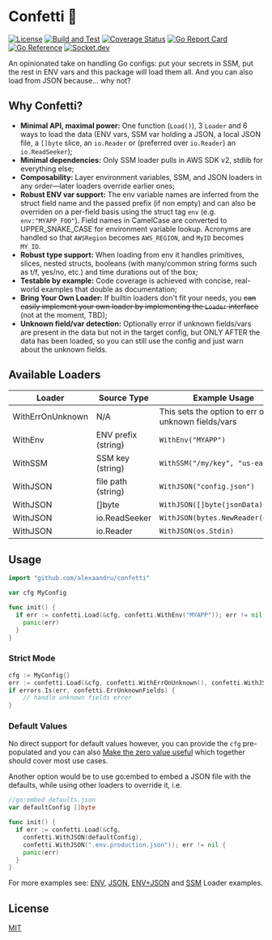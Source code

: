 # Confetti 🎊

[![License](https://img.shields.io/badge/License-MIT-blue.svg)](https://opensource.org/licenses/MIT)
[![Build and Test](https://github.com/alexaandru/confetti/actions/workflows/ci.yml/badge.svg)](https://github.com/alexaandru/confetti/actions/workflows/ci.yml)
[![Coverage Status](https://coveralls.io/repos/github/alexaandru/confetti/badge.svg)](https://coveralls.io/github/alexaandru/confetti)
[![Go Report Card](https://goreportcard.com/badge/github.com/alexaandru/confetti)](https://goreportcard.com/report/github.com/alexaandru/confetti)
[![Go Reference](https://pkg.go.dev/badge/github.com/alexaandru/confetti.svg)](https://pkg.go.dev/github.com/alexaandru/confetti)
[![Socket.dev](https://socket.dev/api/badge/go/package/github.com/alexaandru/confetti)](https://socket.dev/go/package/github.com/alexaandru/confetti)

An opinionated take on handling Go configs: put your secrets in SSM, put the rest in ENV vars
and this package will load them all. And you can also load from JSON because... why not?

## Why Confetti?

- **Minimal API, maximal power:** One function (`Load()`), 3 `Loader` and 6 ways to load the data
  (ENV vars, SSM var holding a JSON, a local JSON file, a `[]byte` slice, an `io.Reader` or
  (preferred over `io.Reader`) an `io.ReadSeeker`);
- **Minimal dependencies:** Only SSM loader pulls in AWS SDK v2, stdlib for everything else;
- **Composability:** Layer environment variables, SSM, and JSON loaders in any order—later
  loaders override earlier ones;
- **Robust ENV var support:** The env variable names are inferred from the struct field name
  and the passed prefix (if non empty) and can also be overriden on a per-field basis using the
  struct tag `env` (e.g. `env:"MYAPP_FOO"`).
  Field names in CamelCase are converted to UPPER_SNAKE_CASE for environment variable lookup. Acronyms are handled so that `AWSRegion` becomes `AWS_REGION`, and `MyID` becomes `MY_ID`.
- **Robust type support:** When loading from env it handles primitives, slices, nested structs,
  booleans (with many/common string forms such as t/f, yes/no, etc.) and time durations out of the box;
- **Testable by example:** Code coverage is achieved with concise, real-world examples that
  double as documentation;
- **Bring Your Own Loader:** If builtin loaders don't fit your needs, you ~~can easily implement
  your own loader by implementing the `Loader` interface~~ (not at the moment, TBD);
- **Unknown field/var detection:** Optionally error if unknown fields/vars are present in the data
  but not in the target config, but ONLY AFTER the data has been loaded, so you can
  still use the config and just warn about the unknown fields.

## Available Loaders

| Loader           | Source Type         | Example Usage                                      |
| ---------------- | ------------------- | -------------------------------------------------- |
| WithErrOnUnknown | N/A                 | This sets the option to err on unknown fields/vars |
| WithEnv          | ENV prefix (string) | `WithEnv("MYAPP")`                                 |
| WithSSM          | SSM key (string)    | `WithSSM("/my/key", "us-east-1")`                  |
| WithJSON         | file path (string)  | `WithJSON("config.json")`                          |
| WithJSON         | []byte              | `WithJSON([]byte(jsonData))`                       |
| WithJSON         | io.ReadSeeker       | `WithJSON(bytes.NewReader(data))`                  |
| WithJSON         | io.Reader           | `WithJSON(os.Stdin)`                               |

## Usage

```go
import "github.com/alexaandru/confetti"

var cfg MyConfig

func init() {
  if err := confetti.Load(&cfg, confetti.WithEnv("MYAPP")); err != nil {
    panic(err)
  }
}
```

### Strict Mode

```go
cfg := MyConfig{}
err := confetti.Load(&cfg, confetti.WithErrOnUnknown(), confetti.WithJSON("./config.json"))
if errors.Is(err, confetti.ErrUnknownFields) {
    // handle unknown fields error
}
```

### Default Values

No direct support for default values however, you can provide the `cfg` pre-populated
and you can also [Make the zero value useful](https://www.youtube.com/watch?v=PAAkCSZUG1c&t=385s)
which together should cover most use cases.

Another option would be to use go:embed to embed a JSON file with the defaults,
while using other loaders to override it, i.e.

```go
//go:embed defaults.json
var defaultConfig []byte

func init() {
  if err := confetti.Load(&cfg,
    confetti.WithJSON(defaultConfig),
    confetti.WithJSON(".env.production.json")); err != nil {
    panic(err)
  }
}
```

For more examples see: [ENV](example_env_test.go), [JSON](example_json_test.go),
[ENV+JSON](example_both_test.go) and [SSM](example_ssm_test.go) Loader examples.

## License

[MIT](LICENSE)

